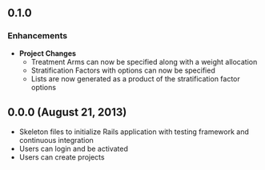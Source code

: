 ## 0.1.0

### Enhancements
- **Project Changes**
  - Treatment Arms can now be specified along with a weight allocation
  - Stratification Factors with options can now be specified
  - Lists are now generated as a product of the stratification factor options

## 0.0.0 (August 21, 2013)

- Skeleton files to initialize Rails application with testing framework and continuous integration
- Users can login and be activated
- Users can create projects
